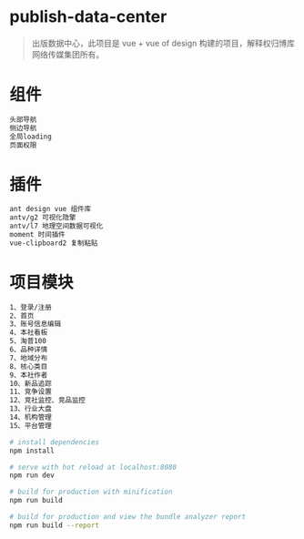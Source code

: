 # publish-data-center

>出版数据中心，此项目是 vue + vue of design 构建的项目，解释权归博库网络传媒集团所有。

# 组件

``` bash
头部导航
侧边导航
全局loading
页面权限

```
# 插件
``` bash
ant design vue 组件库
antv/g2 可视化隐擎
antv/l7 地理空间数据可视化
moment 时间插件
vue-clipboard2 复制粘贴
```
# 项目模块
``` bash
1、登录/注册
2、首页
3、账号信息编辑
4、本社看板
5、淘普100
6、品种详情
7、地域分布
8、核心类目
9、本社作者
10、新品追踪
11、竞争设置
12、竞社监控、竞品监控
13、行业大盘
14、机构管理
15、平台管理

# install dependencies
npm install

# serve with hot reload at localhost:8080
npm run dev

# build for production with minification
npm run build

# build for production and view the bundle analyzer report
npm run build --report
```

